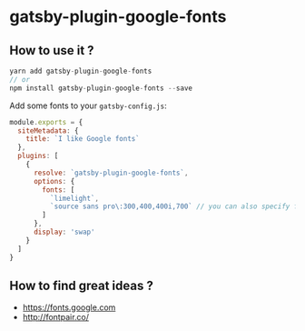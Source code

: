 # gatsby-plugin-google-fonts

## How to use it ?

```js
yarn add gatsby-plugin-google-fonts
// or
npm install gatsby-plugin-google-fonts --save
```

Add some fonts to your `gatsby-config.js`:

```js
module.exports = {
  siteMetadata: {
    title: `I like Google fonts`
  },
  plugins: [
    {
      resolve: `gatsby-plugin-google-fonts`,
      options: {
        fonts: [
          `limelight`,
          `source sans pro\:300,400,400i,700` // you can also specify font weights and styles
        ]
      },
      display: 'swap'
    }
  ]
}
```


## How to find great ideas ?

- https://fonts.google.com
- http://fontpair.co/
